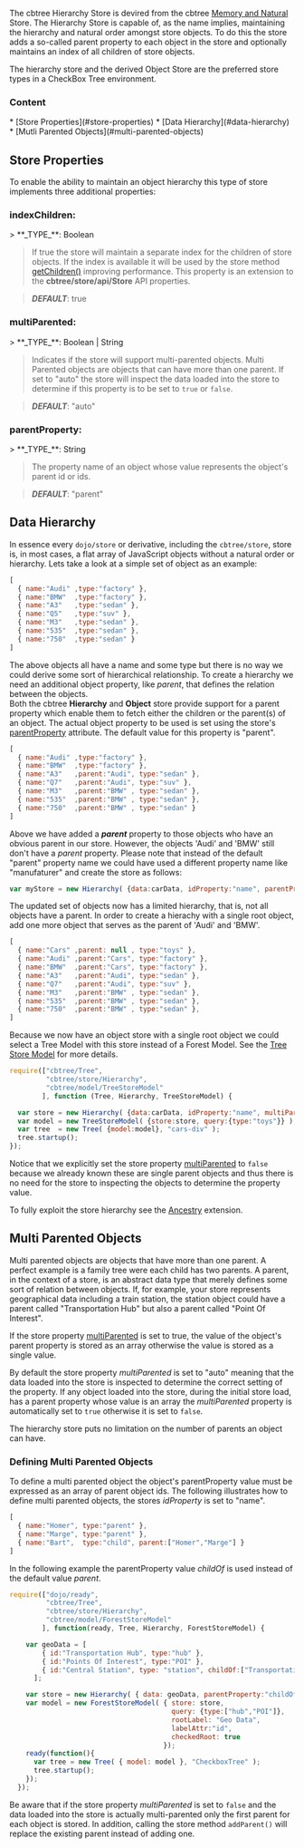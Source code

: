 The cbtree Hierarchy Store is devired from the cbtree [Memory and Natural](Store#store-types)
Store. The Hierarchy Store is capable of, as the name implies, maintaining the
hierarchy and natural order amongst store objects. To do this the store adds a
so-called parent property to each object in the store and optionally maintains
an index of all children of store objects.

The hierarchy store and the derived Object Store are the preferred store types
in a CheckBox Tree environment.

<h3>Content <span class="mega-icon mega-icon-readme"></span></h3>
* [Store Properties](#store-properties)
* [Data Hierarchy](#data-hierarchy)
* [Mutli Parented Objects](#multi-parented-objects)



<h2 id="store-properties">Store Properties</h2>
To enable the ability to maintain an object hierarchy this type of store implements
three additional properties:

<h3 id="">indexChildren:</h3>
> **_TYPE_**: Boolean

> If true the store will maintain a separate index for the children of store
> objects. If the index is available it will be used by the store method
> [getChildren()](Store-API#wiki-getchildren) improving performance.
> This property is an extension to the **cbtree/store/api/Store** API properties.

> **_DEFAULT_**: true

<h3 id="">multiParented:</h3>
> **_TYPE_**: Boolean | String

> Indicates if the store will support multi-parented objects. Multi Parented
> objects are objects that can have more than one parent. If set to "auto"
> the store will inspect the data loaded into the store to determine if this
> property is to be set to `true` or `false`.

> **_DEFAULT_**: "auto"

<h3 id="parentproperty">parentProperty:</h3>
> **_TYPE_**: String

> The property name of an object whose value represents the object's parent id
> or ids.

> **_DEFAULT_**: "parent"




<h2 id="data-hierarchy">Data Hierarchy</h2>

In essence every `dojo/store` or derivative, including the `cbtree/store`, store
is, in most cases, a flat array of JavaScript objects without a natural order or
hierarchy. Lets take a look at a simple set of object as an example:

```javascript
[
  { name:"Audi" ,type:"factory" },
  { name:"BMW"  ,type:"factory" },
  { name:"A3"   ,type:"sedan" },
  { name:"Q5"   ,type:"suv" },
  { name:"M3"   ,type:"sedan" },
  { name:"535"  ,type:"sedan" },
  { name:"750"  ,type:"sedan" }
]
```
The above objects all have a name and some type but there is no way we could
derive some sort of hierarchical relationship. To create a hierarchy we need
an additional object property, like *parent*, that defines the relation between
the objects.  
Both the cbtree **Hierarchy** and **Object** store provide support for a parent
property which enable them to fetch either the children or the parent(s) of an
object. The actual object property to be used is set using the store's 
[parentProperty](Store-API#wiki-parentproperty) attribute. The default value
for this property is "parent".

```javascript
[
  { name:"Audi" ,type:"factory" },
  { name:"BMW"  ,type:"factory" },
  { name:"A3"   ,parent:"Audi", type:"sedan" },
  { name:"Q7"   ,parent:"Audi", type:"suv" },
  { name:"M3"   ,parent:"BMW" , type:"sedan" },
  { name:"535"  ,parent:"BMW" , type:"sedan" },
  { name:"750"  ,parent:"BMW" , type:"sedan" }
]
```
Above we have added a **_parent_** property to those objects who have an obvious
parent in our store. However, the objects 'Audi' and 'BMW' still don't have a 
*parent* property. Please note that instead of the default "parent" property
name we could have used a different property name like "manufaturer" and create
the store as follows:

```javascript
var myStore = new Hierarchy( {data:carData, idProperty:"name", parentProperty:"manufaturer", ...});
```
The updated set of objects now has a limited hierarchy, that is, not all objects
have a parent. In order to create a hierachy with a single root object, add one
more object that serves as the parent of 'Audi' and 'BMW'.

```javascript
[
  { name:"Cars" ,parent: null , type:"toys" },
  { name:"Audi" ,parent:"Cars", type:"factory" },
  { name:"BMW"  ,parent:"Cars", type:"factory" },
  { name:"A3"   ,parent:"Audi", type:"sedan" },
  { name:"Q7"   ,parent:"Audi", type:"suv" },
  { name:"M3"   ,parent:"BMW" , type:"sedan" },
  { name:"535"  ,parent:"BMW" , type:"sedan" },
  { name:"750"  ,parent:"BMW" , type:"sedan" },
]
```
Because we now have an object store with a single root object we could select
a Tree Model with this store instead of a Forest Model. See the 
[Tree Store Model](Model#wiki-tree-store-model) for more details.

```javascript
require(["cbtree/Tree", 
         "cbtree/store/Hierarchy", 
         "cbtree/model/TreeStoreModel"
        ], function (Tree, Hierarchy, TreeStoreModel) {

  var store = new Hierarchy( {data:carData, idProperty:"name", multiParented:false} );
  var model = new TreeStoreModel( {store:store, query:{type:"toys"}} );
  var tree  = new Tree( {model:model}, "cars-div" );
  tree.startup();
});
```
Notice that we explicitly set the store property [multiParented](#multiParented)
to `false` because we already known these are single parent objects and thus
there is no need for the store to inspecting the objects to determine the 
property value.

To fully exploit the store hierarchy see the [Ancestry](Ancestry-Extension) extension.




<h2 id="multi-parented-objects">Multi Parented Objects</h2>
Multi parented objects are objects that have more than one parent. A perfect
example is a family tree were each child has two parents. A parent, in the 
context of a store, is an abstract data type that merely defines some sort of
relation between objects. 
If, for example, your store represents geographical data including a train station,
the station object could have a parent called "Transportation Hub" but also a
parent called "Point Of Interest".

If the store property [multiParented](#multiparented) is set to true, the
value of the object's parent property is stored as an array otherwise the value
is stored as a single value. 

By default the store property _multiParented_ is set to "auto" meaning that the
data loaded into the store is inspected to determine the correct setting of 
the property. If any object loaded into the store, during the initial store
load, has a parent property whose value is an array the _multiParented_ property
is automatically set to `true` otherwise it is set to `false`.

The hierarchy store puts no limitation on the number of parents an object can
have.

### Defining Multi Parented Objects
To define a multi parented object the object's parentProperty value must be 
expressed as an array of parent object ids. The following illustrates how to
define multi parented objects, the stores *idProperty* is set to "name".

```javascript
[
  { name:"Homer", type:"parent" },
  { name:"Marge", type:"parent" },
  { name:"Bart",  type:"child", parent:["Homer","Marge"] }
]
```
In the following example the parentProperty value *childOf* is used instead of
the default value *parent*.

```javascript
require(["dojo/ready", 
         "cbtree/Tree", 
         "cbtree/store/Hierarchy", 
         "cbtree/model/ForestStoreModel"
        ], function(ready, Tree, Hierarchy, ForestStoreModel) {

    var geoData = [
        { id:"Transportation Hub", type:"hub" },
        { id:"Points Of Interest", type:"POI" },
        { id:"Central Station", type: "station", childOf:["Transportation Hub","Points Of Interest"] }
      ];

    var store = new Hierarchy( { data: geoData, parentProperty:"childOf" });
    var model = new ForestStoreModel( { store: store,
                                        query: {type:["hub","POI"]},
                                        rootLabel: "Geo Data",
                                        labelAttr:"id",
                                        checkedRoot: true
                                      });
    ready(function(){
      var tree = new Tree( { model: model }, "CheckboxTree" );
      tree.startup();
    });
  });
```



<span class="mega-icon mega-icon-exclamation"></span>
Be aware that if the store property _multiParented_ is set to `false` and the data
loaded into the store is actually multi-parented only the first parent for each
object is stored. In addition, calling the store method `addParent()` will
replace the existing parent instead of adding one.
